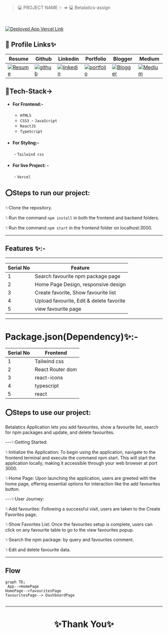
> 💻 PROJECT NAME ✨ => 💻  Betalatics-assign
> 
<br>

[![Deployed App Vercel Link](https://img.shields.io/badge/Deployed_App_Vercel_Link-000?style=for-the-badge&logo=ko-fi&logoColor=white)](https://betalatics-assign.vercel.app/)



## 🔗 Profile Links✨




| Resume | Github                                                                                                                                   | Linkedin                                                                                                                                                            | Portfolio                                                                                                                                    | Blogger                                                                                                                                                           | Medium                                                                                                                                    |
| ------------- | ---------------------------------------------------------------------------------------------------------------------------------------- | ------------------------------------------------------------------------------------------------------------------------------------------------------------------- | -------------------------------------------------------------------------------------------------------------------------------------------- | -------------------------------------------------------------------------------------------------------------------------------------------- | -------------------------------------------------------------------------------------------------------------------------------------------- |
| [![Resume](https://img.shields.io/badge/my_Resume-E75480?style=for-the-badge&logo=ko-fi&logoColor=white)](https://drive.google.com/file/d/1YE62u2ChjmlR-EKeqZ75UvFMg_KcY86T/view?usp=sharing) | [![github](https://img.shields.io/badge/github-1DA1F2?style=for-the-badge&logo=github&logoColor=white)](https://github.com/shikhu51197/)| [![linkedin](https://img.shields.io/badge/linkedin-0A66C2?style=for-the-badge&logo=linkedin&logoColor=white)](https://www.linkedin.com/in/shikha-gupta-12a2b5199) |[![portfolio](https://img.shields.io/badge/my_portfolio-18A303?style=for-the-badge&logo=ionic&logoColor=white)](https://shikhu51197.github.io/) |[![Blogger](https://img.shields.io/badge/Blogger-FE5A1D?style=for-the-badge&logo=Blogger&logoColor=white)](https://wwwartificial-intelligence.blogspot.com/) |[![Medium](https://img.shields.io/badge/Medium-000?style=for-the-badge&logo=Medium&logoColor=white)](https://medium.com/@sg780060) |  


## 💫Tech-Stack->

- #### For Frontend:-
   - `HTML5`
  - `CSS3`
  - `JavaScript `
  - `ReactJS`
  - `TypeScript`

- #### For Styling:-  
   - `Tailwind css `
  
- #### For live Project: -
   - `Vercel`
   

## ⭕Steps to run our project:

✨Clone the repository.

✨Run the command `npm install` in both the frontend and backend folders.

✨Run the command `npm start` in the frontend folder on localhost:3000.

---
## Features ✨:-
---
 | Serial No            | Feature                                                              |
| ----------------- | ------------------------
| 1 | Search favourite npm package page|
| 2 | Home Page Design, responsive design |
| 3 | Create favorite, Show favourite list  |
| 4 | Upload favourite, Edit & delete favorite|
| 5 | view favourite page   |


---
# Package.json(Dependency)✨:-

 | Serial No  | Frontend |
| -----------------|-----|
| 1 | Tailwind css |
| 2 |  React Router dom |
| 3 | react-icons |
| 4 | typescript |
| 5 |  react |



⭕Steps to use our project:
---


Betalatics  Application lets you  add favourites, show a favourite list, search for npm packages and update, and delete favourites.

---✨Getting Started:

✨Initialize the Application: To begin using the application, navigate to the frontend terminal and execute the command npm start. This will start the application locally, making it accessible through your web browser at port 3000.

✨Home Page: Upon launching the application, users are greeted with the home page, offering essential options for interaction like the add favourites button.

---✨User Journey:

✨Add favourites: Following a successful visit, users are taken to the Create Favorites page.

✨Show Favorites List: Once the favourites setup is complete, users can click on any favourite table to go to the view favourites popup. 

✨Search  the npm package:  by query and favourites comment.

✨Edit and delete favourite data.

---

## Flow

```mermaid
graph TD;
 App-->HomePage
HomePage-->favouritesPage
favouritesPage--> DashboardPage


```

---



<h1 align="center">✨Thank You✨</h1>




